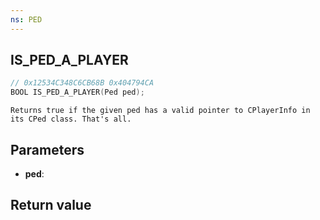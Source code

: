 ```yaml
---
ns: PED
---
```

## IS_PED_A_PLAYER

```c
// 0x12534C348C6CB68B 0x404794CA
BOOL IS_PED_A_PLAYER(Ped ped);
```

```
Returns true if the given ped has a valid pointer to CPlayerInfo in its CPed class. That's all.
```

## Parameters
* **ped**: 

## Return value
